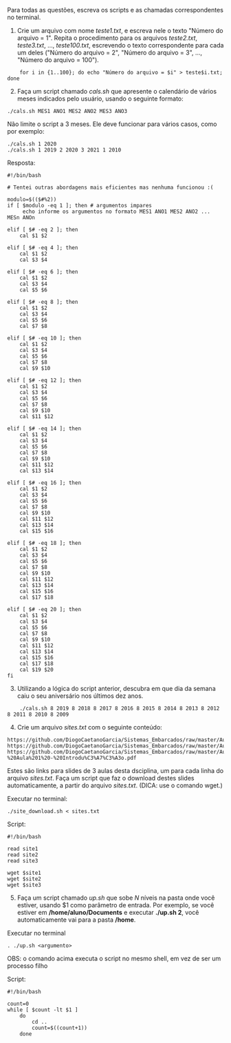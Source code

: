 Para todas as questões, escreva os scripts e as chamadas correspondentes no terminal.

1. Crie um arquivo com nome _teste1.txt_, e escreva nele o texto "Número do arquivo = 1". Repita o procedimento para os arquivos _teste2.txt_, _teste3.txt_, ..., _teste100.txt_, escrevendo o texto correspondente para cada um deles ("Número do arquivo = 2", "Número do arquivo = 3", ..., "Número do arquivo = 100").

```
    for i in {1..100}; do echo "Número do arquivo = $i" > teste$i.txt; done
```

2. Faça um script chamado _cals.sh_ que apresente o calendário de vários meses indicados pelo usuário, usando o seguinte formato:

```script
./cals.sh MES1 ANO1 MES2 ANO2 MES3 ANO3
```

Não limite o script a 3 meses. Ele deve funcionar para vários casos, como por exemplo:

```script
./cals.sh 1 2020
./cals.sh 1 2019 2 2020 3 2021 1 2010
```

Resposta:
```
#!/bin/bash

# Tentei outras abordagens mais eficientes mas nenhuma funcionou :(

modulo=$(($#%2))
if [ $modulo -eq 1 ]; then # argumentos impares
     echo informe os argumentos no formato MES1 ANO1 MES2 ANO2 ... MESn ANOn

elif [ $# -eq 2 ]; then
    cal $1 $2

elif [ $# -eq 4 ]; then
    cal $1 $2
    cal $3 $4

elif [ $# -eq 6 ]; then
    cal $1 $2
    cal $3 $4
    cal $5 $6

elif [ $# -eq 8 ]; then
    cal $1 $2
    cal $3 $4
    cal $5 $6
    cal $7 $8

elif [ $# -eq 10 ]; then
    cal $1 $2
    cal $3 $4
    cal $5 $6
    cal $7 $8
    cal $9 $10

elif [ $# -eq 12 ]; then
    cal $1 $2
    cal $3 $4
    cal $5 $6
    cal $7 $8
    cal $9 $10
    cal $11 $12

elif [ $# -eq 14 ]; then
    cal $1 $2
    cal $3 $4
    cal $5 $6
    cal $7 $8
    cal $9 $10
    cal $11 $12
    cal $13 $14

elif [ $# -eq 16 ]; then
    cal $1 $2
    cal $3 $4
    cal $5 $6
    cal $7 $8
    cal $9 $10
    cal $11 $12
    cal $13 $14
    cal $15 $16

elif [ $# -eq 18 ]; then
    cal $1 $2
    cal $3 $4
    cal $5 $6
    cal $7 $8
    cal $9 $10
    cal $11 $12
    cal $13 $14
    cal $15 $16
    cal $17 $18

elif [ $# -eq 20 ]; then
    cal $1 $2
    cal $3 $4
    cal $5 $6
    cal $7 $8
    cal $9 $10
    cal $11 $12
    cal $13 $14
    cal $15 $16
    cal $17 $18
    cal $19 $20
fi

```

3. Utilizando a lógica do script anterior, descubra em que dia da semana caiu o seu aniversário nos últimos dez anos.

```
    ./cals.sh 8 2019 8 2018 8 2017 8 2016 8 2015 8 2014 8 2013 8 2012 8 2011 8 2010 8 2009
```

4. Crie um arquivo _sites.txt_ com o seguinte conteúdo:

```
https://github.com/DiogoCaetanoGarcia/Sistemas_Embarcados/raw/master/Aulas/01_Linux%20b%C3%A1sico.pdf
https://github.com/DiogoCaetanoGarcia/Sistemas_Embarcados/raw/master/Aulas/01_Linux%20b%C3%A1sico_Shell_Script.pdf
https://github.com/DiogoCaetanoGarcia/Sistemas_Embarcados/raw/master/Aulas/01_Sistemas%20Embarcados%20-%20Aula%201%20-%20Introdu%C3%A7%C3%A3o.pdf
```

Estes são links para slides de 3 aulas desta dsciplina, um para cada linha do arquivo _sites.txt_. Faça um script que faz o download destes slides automaticamente, a partir do arquivo _sites.txt_. (DICA: use o comando wget.)

Executar no terminal:
```
./site_download.sh < sites.txt
```

Script:
```
#!/bin/bash

read site1
read site2
read site3

wget $site1
wget $site2
wget $site3
```

5. Faça um script chamado _up.sh_ que sobe _N_ níveis na pasta onde você estiver, usando $1 como parâmetro de entrada. Por exemplo, se você estiver em **/home/aluno/Documents** e executar **./up.sh 2**, você automaticamente vai para a pasta **/home**.

Executar no terminal
```
. ./up.sh <argumento>
```
OBS: o comando acima executa o script no mesmo shell, em vez de ser um processo filho

Script:
```
#!/bin/bash

count=0
while [ $count -lt $1 ]
    do
        cd ..
        count=$((count+1))
    done
```